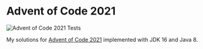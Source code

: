 # Advent of Code 2021

![Advent of Code 2021 Tests](https://github.com/zachspiel/advent-of-code-2021/workflows/main.yml/badge.svg?branch=feature)

My solutions for [Advent of Code 2021](https://adventofcode.com) implemented with JDK 16 and Java 8.
